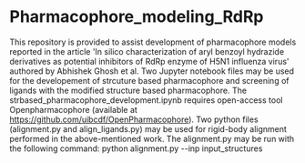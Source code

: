 # Pharmacophore_modeling_RdRp
This repository is provided to assist development of pharmacophore models reported in the article 'In silico characterization of aryl benzoyl hydrazide derivatives as potential inhibitors of RdRp enzyme of H5N1 influenza virus' authored by Abhishek Ghosh et al.
Two Jupyter notebook files may be used for the developement of strcuture based pharmacophore and screening of ligands with the modified structure based pharmacophore. The strbased_pharmacophore_development.ipynb requires open-access tool Openpharmacophore (available at https://github.com/uibcdf/OpenPharmacophore).
Two python files (alignment.py and align_ligands.py) may be used for rigid-body alignment performed in the above-mentioned work. The alignment.py may be run with the following command:
python alignment.py --inp input_structures
